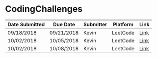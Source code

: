 # CodingChallenges

Date Submitted | Due Date     | Submitter | Platform    | Link
---------------|--------------|-----------|-------------|-----------
09/18/2018     | 09/21/2018   | Kevin     | LeetCode    | [Link](https://leetcode.com/problems/add-two-numbers/description/)
10/02/2018     | 10/05/2018   | Kevin     | LeetCode    | [Link](https://leetcode.com/problems/longest-substring-without-repeating-characters/)
10/02/2018     | 10/08/2018   | Kevin     | LeetCode    | [Link](https://leetcode.com/problems/palindrome-number/)
